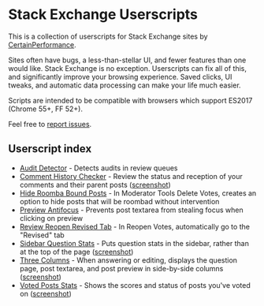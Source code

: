 # Stack Exchange Userscripts

This is a collection of userscripts for Stack Exchange sites by [CertainPerformance](https://stackoverflow.com/users/9515207/certainperformance).

Sites often have bugs, a less-than-stellar UI, and fewer features than one would like. Stack Exchange is no exception. Userscripts can fix all of this, and significantly improve your browsing experience. Saved clicks, UI tweaks, and automatic data processing can make your life much easier.

Scripts are intended to be compatible with browsers which support ES2017 (Chrome 55+, FF 52+).

Feel free to [report issues](https://github.com/CertainPerformance/Stack-Exchange-Userscripts/issues).

## Userscript index

- [Audit Detector](https://github.com/CertainPerformance/Stack-Exchange-Userscripts/tree/master/Audit-Detector) - Detects audits in review queues
- [Comment History Checker](https://github.com/CertainPerformance/Stack-Exchange-Userscripts/tree/master/Comment-History-Checker) - Review the status and reception of your comments and their parent posts ([screenshot](https://raw.githubusercontent.com/CertainPerformance/Stack-Exchange-Userscripts/master/Comment-History-Checker/userscript-screenshot.png))
- [Hide Roomba Bound Posts](https://github.com/CertainPerformance/Stack-Exchange-Userscripts/tree/master/Hide-Roomba-Bound-Posts) - In Moderator Tools Delete Votes, creates an option to hide posts that will be roombad without intervention
- [Preview Antifocus](https://github.com/CertainPerformance/Stack-Exchange-Userscripts/tree/master/Preview-Antifocus) - Prevents post textarea from stealing focus when clicking on preview
- [Review Reopen Revised Tab](https://github.com/CertainPerformance/Stack-Exchange-Userscripts/tree/master/Review-Reopen-Revised-Tab) - In Reopen Votes, automatically go to the "Revised" tab
- [Sidebar Question Stats](https://github.com/CertainPerformance/Stack-Exchange-Userscripts/tree/master/Sidebar-Question-Stats) - Puts question stats in the sidebar, rather than at the top of the page ([screenshot](https://raw.githubusercontent.com/CertainPerformance/Stack-Exchange-Userscripts/master/Sidebar-Question-Stats/userscript-screenshot.png))
- [Three Columns](https://github.com/CertainPerformance/Stack-Exchange-Userscripts/tree/master/Three-Columns) - When answering or editing, displays the question page, post textarea, and post preview in side-by-side columns ([screenshot](https://raw.githubusercontent.com/CertainPerformance/Stack-Exchange-Userscripts/master/Three-Columns/userscript-screenshot.png))
- [Voted Posts Stats](https://github.com/CertainPerformance/Stack-Exchange-Userscripts/tree/master/Voted-Posts-Stats) - Shows the scores and status of posts you've voted on ([screenshot](https://raw.githubusercontent.com/CertainPerformance/Stack-Exchange-Userscripts/master/Voted-Posts-Stats/userscript-screenshot.png))
